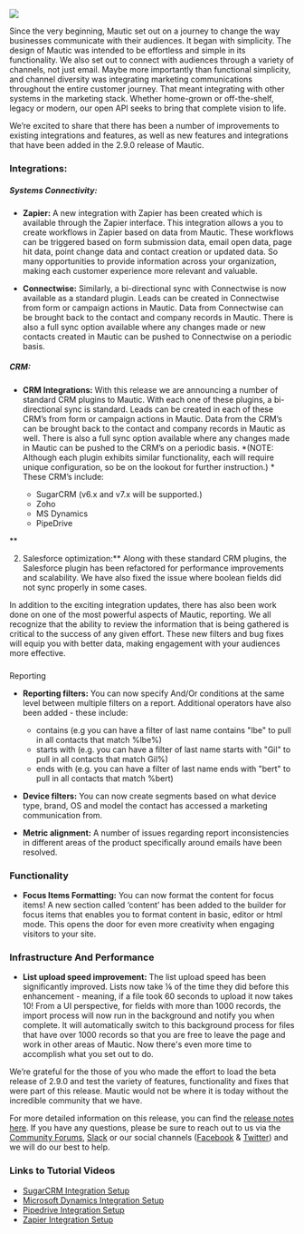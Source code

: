 ![](https://www.mautic.org/wp-content/uploads/2017/07/berlin-630640_1920-1024x577.jpg)


Since the very beginning, Mautic set out on a journey to change the way businesses communicate with their audiences. It began with simplicity. The design of Mautic was intended to be effortless and simple in its functionality. We also set out to connect with audiences through a variety of channels, not just email. Maybe more importantly than functional simplicity, and channel diversity was integrating marketing communications throughout the entire customer journey. That meant integrating with other systems in the marketing stack. Whether home-grown or off-the-shelf, legacy or modern, our open API seeks to bring that complete vision to life.

We’re excited to share that there has been a number of improvements to existing integrations and features, as well as new features and integrations that have been added in the 2.9.0 release of Mautic.   


### Integrations:



##### Systems Connectivity:



- **Zapier:** A new integration with Zapier has been created which is available through the Zapier interface. This integration allows a you to create workflows in Zapier based on data from Mautic. These workflows can be triggered based on form submission data, email open data, page hit data, point change data and contact creation or updated data. So many opportunities to provide information across your organization, making each customer experience more relevant and valuable.

- **Connectwise:** Similarly, a bi-directional sync with Connectwise is now available as a standard plugin. Leads can be created in Connectwise from form or campaign actions in Mautic. Data from Connectwise can be brought back to the contact and company records in Mautic. There is also a full sync option available where any changes made or new contacts created in Mautic can be pushed to Connectwise on a periodic basis.



##### CRM:



- **CRM Integrations:** With this release we are announcing a number of standard CRM plugins to Mautic. With each one of these plugins, a bi-directional sync is standard. Leads can be created in each of these CRM’s from form or campaign actions in Mautic. Data from the CRM’s can be brought back to the contact and company records in Mautic as well. There is also a full sync option available where any changes made in Mautic can be pushed to the CRM’s on a periodic basis. *(NOTE: Although each plugin exhibits similar functionality, each will require unique configuration, so be on the lookout for further instruction.) * These CRM’s include:


   - SugarCRM (v6.x and v7.x will be supported.)
   - Zoho
   - MS Dynamics
   - PipeDrive



**

2. Salesforce optimization:** Along with these standard CRM plugins, the Salesforce plugin has been refactored for performance improvements and scalability. We have also fixed the issue where boolean fields did not sync properly in some cases.



In addition to the exciting integration updates, there has also been work done on one of the most powerful aspects of Mautic, reporting. We all recognize that the ability to review the information that is being gathered is critical to the success of any given effort. These new filters and bug fixes will equip you with better data, making engagement with your audiences more effective.


### 
Reporting



- **Reporting filters:** You can now specify And/Or conditions at the same level between multiple filters on a report. Additional operators have also been added - these include: 


   - contains (e.g you can have a filter of last name contains "lbe" to pull in all contacts that match %lbe%)
   - starts with (e.g. you can have a filter of last name starts with "Gil" to pull in all contacts that match Gil%)
   - ends with (e.g. you can have a filter of last name ends with "bert" to pull in all contacts that match %bert)



- **Device filters:** You can now create segments based on what device type, brand, OS and model the contact has accessed a marketing communication from. 

- **Metric alignment:** A number of issues regarding report inconsistencies in different areas of the product specifically around emails have been resolved.




### Functionality



- **Focus Items Formatting:** You can now format the content for focus items! A new section called ‘content’ has been added to the builder for focus items that enables you to format content in basic, editor or html mode. This opens the door for even more creativity when engaging visitors to your site.




### Infrastructure And Performance



- **List upload speed improvement:** The list upload speed has been significantly improved. Lists now take ⅙ of the time they did before this enhancement - meaning, if a file took 60 seconds to upload it now takes 10! From a UI perspective, for fields with more than 1000 records, the import process will now run in the background and notify you when complete. It will automatically switch to this background process for files that have over 1000 records so that you are free to leave the page and work in other areas of Mautic. Now there's even more time to accomplish what you set out to do. 



We’re grateful for the those of you who made the effort to load the beta release of 2.9.0 and test the variety of features, functionality and fixes that were part of this release. Mautic would not be where it is today without the incredible community that we have. 

For more detailed information on this release, you can find the [release notes here](https://github.com/mautic/mautic/releases/2.9.0). If you have any questions, please be sure to reach out to us via the [Community Forums](https://www.mautic.org/community), [Slack](https://www.mautic.org/slack/) or our social channels ([Facebook](https://www.facebook.com/MauticCommunity/) & [Twitter](https://twitter.com/mauticcommunity)) and we will do our best to help.


### Links to Tutorial Videos


- [SugarCRM Integration Setup](https://mautic.com/help/set-sugarcrm-integration/)
- [Microsoft Dynamics Integration Setup](https://mautic.com/help/set-microsoft-dynamics-integration/)
- [Pipedrive Integration Setup](https://mautic.com/help/set-pipedrive-integration/)
- [Zapier Integration Setup](https://mautic.com/help/set-zapier-integration/)